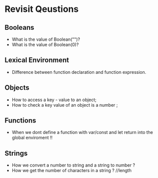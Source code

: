 # Revisit Qeustions

## Booleans

- What is the value of Boolean("")?
- What is the value of Boolean(0)?

## Lexical Environment

- Difference between function declaration and function expression.

## Objects

- How to access a key - value to an object;
- How to check a key value of an object is a number ;

## Functions

- When we dont define a function with var/const and let
  return into the global enviroment !!

## Strings

- How we convert a number to string and a string to number ?
- How we get the number of characters in a string ? //length
